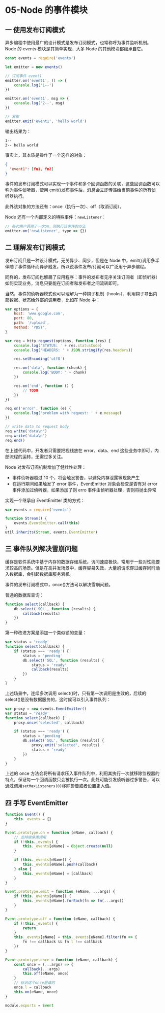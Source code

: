 # 05-Node 的事件模块

## 一 使用发布订阅模式

异步编程中使用最广的设计模式是发布订阅模式，也常称呼为事件监听机制。Node 的 events 模块是其简单实现，大多 Node 的其他模块都继承自它。

```js
const events = require('events')

let emitter = new events()

// 订阅事件 event1
emitter.on('event1', () => {
    console.log('1--')
})

emitter.on('event1', msg => {
    console.log('2--', msg)
})

// 发布
emitter.emit('event1', 'hello world')
```

输出结果为：

```txt
1--
2-- hello world
```

事实上，其本质是操作了一个这样的对象：

```json
{
  "event1": [fn1, fn2]
}
```

事件的发布订阅模式可以实现一个事件和多个回调函数的关联，这些回调函数可以称为事件侦听器，使用 emit()发布事件后，消息会立即传递给当前事件的所有侦听器执行。

此外该对象的方法还有：once（执行一次）、off（取消订阅）。

Node 还有一个内部定义的特殊事件：`newListener`：

```js
// 每次用户调用了一次on，则执行该事件的方法
emitter.on('newListener', type => {})
```

## 二 理解发布订阅模式

发布订阅只是一种设计模式，无关异步、同步，但是在 Node 中，emit()调用多半伴随了事件循环而异步触发，所以说事件发布/订阅可以广泛用于异步编程。

同样的，发布订阅也解耦了应用程序：事件的发布者无序关注订阅者（即侦听器）如何实现业务，消息只要能在订阅者和发布者之间流转即可。

当然，事件的侦听器模式也可以理解为一种钩子机制（hooks），利用钩子导出内部数据、状态给外部的调用者，比如在 Node 中：

```js
var options = {
    host: 'www.google.com',
    port: 80,
    path: '/upload',
    method: 'POST',
}

var req = http.request(options, function (res) {
    console.log('STATUS: ' + res.statusCode)
    console.log('HEADERS: ' + JSON.stringify(res.headers))

    res.setEncoding('utf8')

    res.on('data', function (chunk) {
        console.log('BODY: ' + chunk)
    })

    res.on('end', function () {
        // TODO
    })
})

req.on('error', function (e) {
    console.log('problem with request: ' + e.message)
})

// write data to request body
req.write('data\n')
req.write('data\n')
req.end()
```

在上述代码中，开发者只需要把视线放在 error、data、end 这些业务中即可，内部流程的运转，无需过多关注。

Node 对发布订阅机制增加了健壮性处理：

-   事件侦听器超过 10 个，将会触发警告，以避免内存泄露等现象产生
-   在运行期间如果触发了 error 事件，EventEmitter 对象会检查是否有对 error 事件添加过侦听器，如果添加了则 erro 事件由侦听器处理，否则将抛出异常

实现一个继承自 EventEmitter 类的方式：

```js
var events = require('events')

function Stream() {
    events.EventEmitter.call(this)
}
util.inherits(Stream, events.EventEmitter)
```

## 三 事件队列解决雪崩问题

缓存是软件系统中基于内存的数据存储系统，访问速度极快，常用于一些对性能要求较高的场景。但是在高并发场景中，缓存容易失效，大量的请求穿过缓存同时涌入数据库，会引起数据库服务宕机。

事件的发布订阅模式中，once()方法可以解决雪崩问题。

普通的数据库查询：

```js
function select(callback) {
    db.select('SQL', function (results) {
        callback(results)
    })
}
```

第一种改进方案是添加一个类似锁的变量：

```js
var status = 'ready'
function select(callback) {
    if (status === 'ready') {
        status = 'pending'
        db.select('SQL', function (results) {
            status = 'ready'
            callback(results)
        })
    }
}
```

上述场景中，连续多次调用 select()时，只有第一次调用是生效的，后续的 select()是没有数据服务的，这时候可以引入事件队列：

```js
var proxy = new events.EventEmitter()
var status = 'ready'
function select(callback) {
    proxy.once('selected', callback)

    if (status === 'ready') {
        status = 'pending'
        db.select('SQL', function (results) {
            proxy.emit('selected', results)
            status = 'ready'
        })
    }
}
```

上述的 once 方法会将所有请求压入事件队列中，利用其执行一次就移除监视器的特点，保证每一个回调函数只会被执行一次。此处可能引发侦听器过多警告，可以通过调用`setMaxListeners(0)`移除警告或者设置更大值。

## 四 手写 EventEmitter

```js
function Event() {
    this._events = {}
}

Event.prototype.on = function (eName, callback) {
    // 支持继承类调用
    if (!this._events) {
        this._events[eName] = Object.create(null)
    }

    if (this._events[eName]) {
        this._events[eName].push(callback)
    } else {
        this._events[eName] = [callback]
    }
}

Event.prototype.emit = function (eName, ...args) {
    if (this._events[eName]) {
        this._events[eName].forEach(fn => fn(...args))
    }
}

Event.prototype.off = function (eName, callback) {
    if (!this._events) {
        return
    }
    this._events[eName] = this._events[eName].filter(fn => {
        fn !== callback && fn.l !== callback
    })
}

Event.prototype.once = function (eName, callback) {
    const once = (...args) => {
        callback(...args)
        this.off(eName, once)
    }
    // 标识这个once是谁的
    once.l = callback
    this.on(eName, once)
}

module.exports = Event
```
